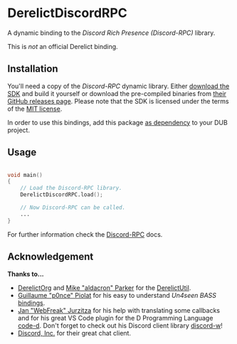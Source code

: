# DerelictDiscordRPC

A dynamic binding to the *Discord Rich Presence (Discord-RPC)* library.

This is *not* an official Derelict binding.

## Installation

You'll need a copy of the *Discord-RPC* dynamic library.
Either [download the SDK](https://github.com/discordapp/discord-rpc) and build it yourself
or download the pre-compiled binaries from [their GitHub releases page](https://github.com/discordapp/discord-rpc/releases).
Please note that the SDK is licensed under the terms of the [MIT license](Discord-RPC_LICENSE).

In order to use this bindings, add this package [as dependency](https://code.dlang.org/getting_started#adding-deps)
to your DUB project.


## Usage

```D

void main()
{
    // Load the Discord-RPC library.
    DerelictDiscordRPC.load();

    // Now Discord-RPC can be called.
    ... 
}
```

For further information check the
[Discord-RPC](https://discordapp.com/developers/docs/rich-presence/how-to) docs.


## Acknowledgement

**Thanks to...**

 - [DerelictOrg](https://github.com/DerelictOrg) and [Mike "aldacron" Parker](https://github.com/mdparker) for the [DerelictUtil](https://github.com/DerelictOrg/DerelictUtil).
 - [Guillaume "p0nce" Piolat](https://www.auburnsounds.com/) for his easy to understand *Un4seen BASS* [bindings](https://github.com/p0nce/DerelictBASS).
 - [Jan "WebFreak" Jurzitza](https://twitter.com/webfreak001) for his help with translating some callbacks and for his great VS Code plugin for the D Programming Language [code-d](https://marketplace.visualstudio.com/items?itemName=webfreak.code-d). Don't forget to check out his Discord client library [discord-w](https://github.com/WebFreak001/discord-w)!
 - [Discord, Inc.](https://discordapp.com/) for their great chat client.
